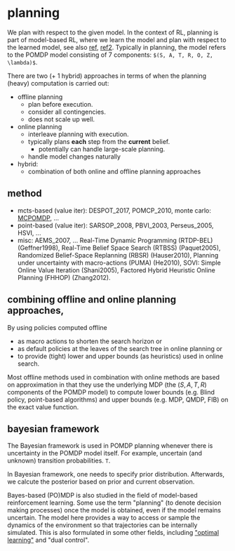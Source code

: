 # planning
We plan with respect to the given model.
In the context of RL, planning is part of model-based RL, where
we learn the model and plan with respect to the learned model,
see also
[ref](https://www.quora.com/What-is-the-difference-between-reinforcement-learning-and-planning),
[ref2](http://www0.cs.ucl.ac.uk/staff/d.silver/web/Teaching_files/dyna.pdf).
Typically in planning, the model refers to the POMDP model consisting of 7 components: `$(S, A, T, R, O, Z, \lambda)$`.

There are two (+ 1 hybrid) approaches in terms of when the planning (heavy) computation is carried out:
* offline planning
  * plan before execution.
  * consider all contingencies.
  * does not scale up well.
* online planning
  * interleave planning with execution.
  * typically plans **each** step from the **current** belief.
    * potentially can handle large-scale planning.
  * handle model changes naturally
* hybrid: 
  * combination of both online and offline planning approaches

## method
* mcts-based (value iter):
  DESPOT_2017, POMCP_2010, monte carlo: [MCPOMDP](http://robots.stanford.edu/papers/thrun.mcpomdp.pdf), ...
* point-based (value iter):
  SARSOP_2008, PBVI_2003, Perseus_2005, HSVI, ...
* misc:
  AEMS_2007, ...
  Real-Time Dynamic Programming (RTDP-BEL) (Geffner1998),
  Real-Time Belief Space Search (RTBSS) (Paquet2005),
  Randomized Belief-Space Replanning (RBSR) (Hauser2010),
  Planning under uncertainty with macro-actions (PUMA) (He2010),
  SOVI: Simple Online Value Iteration (Shani2005),
  Factored Hybrid Heuristic Online Planning (FHHOP) (Zhang2012).

## combining offline and online planning approaches,
By using policies computed offline
* as macro actions to shorten the search horizon or
* as default policies at the leaves of the search tree in online planning or
* to provide (tight) lower and upper bounds (as heuristics) used in online search.

Most offline methods used in combination with online methods are based on approximation in that
they use the underlying MDP (the $(S, A, T, R)$ components of the POMDP model) to
compute lower bounds (e.g. Blind policy, point-based algorithms) and
upper bounds (e.g. MDP, QMDP, FIB) on the exact value function.

## bayesian framework
The Bayesian framework is used in POMDP planning whenever there is uncertainty in the POMDP model itself.
For example, uncertain (and unknown) transition probabilities. `T`.

In Bayesian framework, one needs to specify prior distribution.
Afterwards, we calcute the posterior based on prior and current observation.

Bayes-based (PO)MDP is also studied in the field of model-based reinforcement learning.
Some use the term "planning" (to denote decision making processes) once the model is obtained, even if the model remains uncertain.
The model here provides a way to access or sample the dynamics of the environment so that trajectories can be internally simulated.
This is also formulated in some other fields, including
["optimal learning"](http://optimallearning.princeton.edu/) and "dual control".
